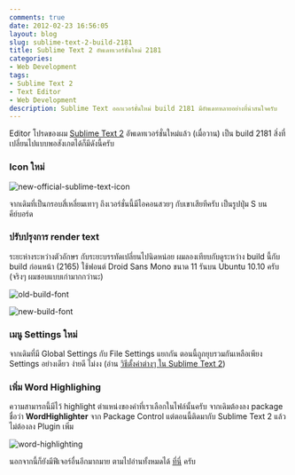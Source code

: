 ```yaml
---
comments: true
date: 2012-02-23 16:56:05
layout: blog
slug: sublime-text-2-build-2181
title: Sublime Text 2 อัพเดทเวอร์ชั่นใหม่ 2181
categories:
- Web Development
tags:
- Sublime Text 2
- Text Editor
- Web Development
description: Sublime Text ออกเวอร์ชั่นใหม่ build 2181 มีอัพเดทหลายอย่างที่น่าสนใจครับ
---
```


Editor โปรดของผม [Sublime Text 2](armno.in.th/2011/09/20/sublime-text-2-editor-v12-engine/) อัพเดทเวอร์ชั่นใหม่แล้ว (เมื่อวาน) เป็น build 2181 สิ่งที่เปลี่ยนไปแบบพอสังเกตได้ก็มีดังนี้ครับ


### Icon ใหม่


![new-official-sublime-text-icon](http://farm9.staticflickr.com/8101/8507793624_b552a209b9_o.png)

จากเดิมที่เป็นกรอบสี่เหลี่ยมเทาๆ ถึงเวอร์ชั่นนี้มีไอคอนสวยๆ กับเขาเสียทีครับ เป็นรูปปุ่ม S บนคีย์บอร์ด


### ปรับปรุงการ render text


ระยะห่างระหว่างตัวอักษร กับระยะบรรทัดเปลี่ยนไปนิดหน่อย ผมลองเทียบกับดูระหว่าง build นี้กับ build ก่อนหน้า (2165) ใช้ฟอนต์ Droid Sans Mono ขนาด 11 รันบน Ubuntu 10.10 ครับ (จริงๆ ผมชอบแบบเก่ามากกว่านะ)

![old-build-font](http://farm9.staticflickr.com/8092/8507798464_5f11384a9d_z.jpg)

![new-build-font](http://farm9.staticflickr.com/8525/8506691463_3c88fa893d_z.jpg)


### เมนู Settings ใหม่


จากเดิมที่มี Global Settings กับ File Settings แยกกัน ตอนนี้ถูกยุบรวมกันเหลือเพียง Settings อย่างเดียว ง่ายดี ไม่งง (อ่าน [วิธีตั้งค่าต่างๆ ใน Sublime Text 2](http://armno.in.th/2011/12/11/%e0%b8%95%e0%b8%b1%e0%b9%89%e0%b8%87%e0%b8%84%e0%b9%88%e0%b8%b2-sublime-text-2/))


### เพิ่ม Word Highlighing


ความสามารถนี้มีไว้ highlight ตำแหน่งของคำที่เราเลือกในไฟล์นั้นครับ จากเดิมต้องลง package ชื่อว่า **WordHighlighter** จาก Package Control แต่ตอนนี้ติดมากับ Sublime Text 2 แล้ว ไม่ต้องลง Plugin เพิ่ม

![word-highlighting](http://farm9.staticflickr.com/8245/8506694699_09e78b81e8_z.jpg)

นอกจากนี้ก็ยังมีฟีเจอร์อื่นอีกมากมาย ตามไปอ่านทั้งหมดได้ [ที่นี่](http://www.sublimetext.com/2) ครับ

